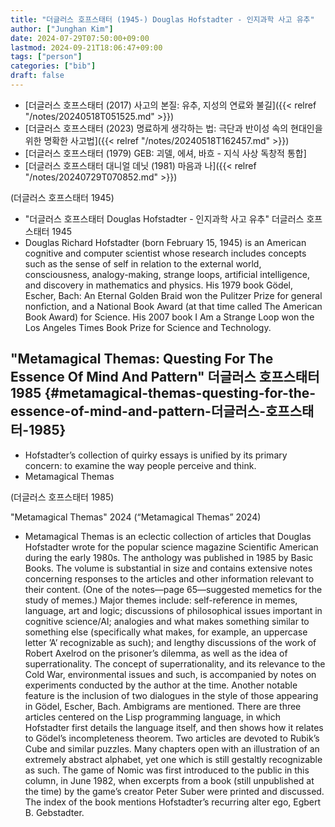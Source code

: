```yaml
---
title: "더글러스 호프스태터 (1945-) Douglas Hofstadter - 인지과학 사고 유추"
author: ["Junghan Kim"]
date: 2024-07-29T07:50:00+09:00
lastmod: 2024-09-21T18:06:47+09:00
tags: ["person"]
categories: ["bib"]
draft: false
---
```


-   [더글러스 호프스태터 (2017) 사고의 본질: 유추, 지성의 연료와 불길]({{< relref "/notes/20240518T051525.md" >}})
-   [더글러스 호프스태터 (2023) 명료하게 생각하는 법: 극단과 반이성 속의 현대인을 위한 명확한 사고법]({{< relref "/notes/20240518T162457.md" >}})
-   [더글러스 호프스태터 (1979) GEB: 괴델, 에셔, 바흐 - 지식 사상 독창적 통합]
-   [더글러스 호프스태터 대니얼 데닛 (1981) 마음과 나]({{< relref "/notes/20240729T070852.md" >}})

(더글러스 호프스태터 1945)

-   "더글러스 호프스태터 Douglas Hofstadter - 인지과학 사고 유추" 더글러스 호프스태터 1945
-   Douglas Richard Hofstadter (born February 15, 1945) is an American cognitive and computer scientist whose research includes concepts such as the sense of self in relation to the external world, consciousness, analogy-making, strange loops, artificial intelligence, and discovery in mathematics and physics. His 1979 book Gödel, Escher, Bach: An Eternal Golden Braid won the Pulitzer Prize for general nonfiction, and a National Book Award (at that time called The American Book Award) for Science. His 2007 book I Am a Strange Loop won the Los Angeles Times Book Prize for Science and Technology.


## "Metamagical Themas: Questing For The Essence Of Mind And Pattern" 더글러스 호프스태터 1985 {#metamagical-themas-questing-for-the-essence-of-mind-and-pattern-더글러스-호프스태터-1985}

-   Hofstadter’s collection of quirky essays is unified by its primary concern: to examine the way people perceive and think.
-   Metamagical Themas

(더글러스 호프스태터 1985)

"Metamagical Themas" 2024 (“Metamagical Themas” 2024)

-   Metamagical Themas is an eclectic collection of articles that Douglas Hofstadter wrote for the popular science magazine Scientific American during the early 1980s. The anthology was published in 1985 by Basic Books. The volume is substantial in size and contains extensive notes concerning responses to the articles and other information relevant to their content. (One of the notes—page 65—suggested memetics for the study of memes.) Major themes include: self-reference in memes, language, art and logic; discussions of philosophical issues important in cognitive science/AI; analogies and what makes something similar to something else (specifically what makes, for example, an uppercase letter ’A’ recognizable as such); and lengthy discussions of the work of Robert Axelrod on the prisoner’s dilemma, as well as the idea of superrationality. The concept of superrationality, and its relevance to the Cold War, environmental issues and such, is accompanied by notes on experiments conducted by the author at the time. Another notable feature is the inclusion of two dialogues in the style of those appearing in Gödel, Escher, Bach. Ambigrams are mentioned. There are three articles centered on the Lisp programming language, in which Hofstadter first details the language itself, and then shows how it relates to Gödel’s incompleteness theorem. Two articles are devoted to Rubik’s Cube and similar puzzles. Many chapters open with an illustration of an extremely abstract alphabet, yet one which is still gestaltly recognizable as such. The game of Nomic was first introduced to the public in this column, in June 1982, when excerpts from a book (still unpublished at the time) by the game’s creator Peter Suber were printed and discussed. The index of the book mentions Hofstadter’s recurring alter ego, Egbert B. Gebstadter.
